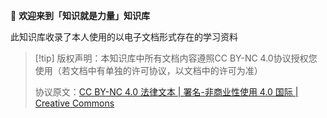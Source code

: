  👋  **欢迎来到「知识就是力量」知识库**

此知识库收录了本人使用的以电子文档形式存在的学习资料

> [!tip] 版权声明：本知识库中所有文档内容遵照CC BY-NC 4.0协议授权您使用（若文档中有单独的许可协议，以文档中的许可为准）
>
> 协议原文：[CC BY-NC 4.0 法律文本 | 署名-非商业性使用 4.0 国际 | Creative Commons](https://creativecommons.org/licenses/by-nc/4.0/legalcode.zh-hans)
